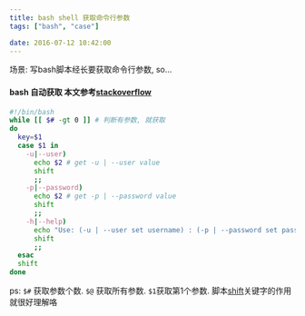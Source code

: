 ```yaml
---
title: bash shell 获取命令行参数
tags: ["bash", "case"]

date: 2016-07-12 10:42:00
---
```


场景: 写bash脚本经长要获取命令行参数, so...

<!-- more -->

#### bash 自动获取 本文参考[stackoverflow](http://stackoverflow.com/questions/192249/how-do-i-parse-command-line-arguments-in-bash)

```bash
#!/bin/bash
while [[ $# -gt 0 ]] # 判断有参数, 就获取
do
  key=$1
  case $1 in
    -u|--user)
      echo $2 # get -u | --user value
      shift
      ;;
    -p|--password)
      echo $2 # get -p | --password value
      shift
      ;;
    -h|--help)
      echo "Use: (-u | --user set username) : (-p | --password set passwod)"  # get --help
      shift
      ;;
  esac
  shift
done
```

ps: `$#` 获取参数个数. `$@` 获取所有参数. `$1`获取第1个参数. 脚本[shift](http://unix.stackexchange.com/questions/174566/what-is-the-purpose-of-using-shift-in-shell-scripts)关键字的作用就很好理解咯


